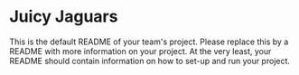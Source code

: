 # Juicy Jaguars
This is the default README of your team's project. Please replace this by a README with more information on your project. At the very least, your README should contain information on how to set-up and run your project.
